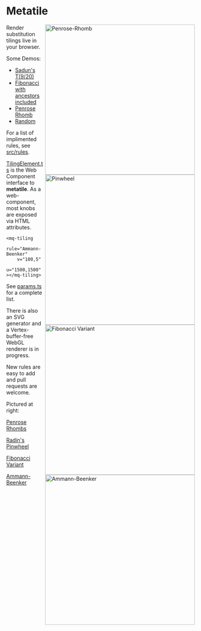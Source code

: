 # Metatile

<img align="right" src="https://tilings.metaquanta.com/sample/penrose_cropped.png" width=400 alt="Penrose-Rhomb"/>
<img align="right" src="https://tilings.metaquanta.com/sample/pinwheel_cropped.png" width=400 alt="Pinwheel"/>
<img align="right" src="https://tilings.metaquanta.com/sample/fibonacci_cropped.png" width=400 alt="Fibonacci Variant"/>
<img align="right" src="https://tilings.metaquanta.com/sample/ammann_cropped.png" width=400 alt="Ammann-Beenker"/>

Render substitution tilings live in your browser.

Some Demos:

- [Sadun's T(9/20)](https://tilings.metaquanta.com/?rule=Pinwheel&pinwheelP=9&pinwheelQ=20&v=30,0&u=1500,1500&colorSaturation=0.79&colorLightness=0.65&colorHueSpan=0.17&colorHueOffset=0.4)
- [Fibonacci with ancestors included](https://tilings.metaquanta.com/?rule=Fibonacci&tilingIncludeAncestors=y&colorAlpha=0.2&v=11,3&u=1500,1500&colorSaturation=0.4&colorLightness=0.4&colorHueSpan=0.2&colorHueOffset=0.4)
- [Penrose Rhomb](https://tilings.metaquanta.com/?rule=Penrose-Rhomb&v=25,35&u=1500,1400&colorSaturation=0.55&colorLightness=0.45&colorHueSpan=0.33&colorHueOffset=0.33)
- [Random](https://tilings.metaquanta.com/)

For a list of implimented rules, see [src/rules](https://github.com/metaquanta/metatile/tree/master/src/rules).

[TilingElement.ts](https://github.com/metaquanta/metatile/blob/master/src/TilingElement.ts) is the Web Component interface to **metatile**.
As a web-component, most knobs are exposed via HTML attributes.

```
<mq-tiling
    rule="Ammann-Beenker"
    v="100,5"
    u="1500,1500"
></mq-tiling>

```

See [params.ts](https://github.com/metaquanta/metatile/blob/master/src/params.ts) for a complete list.

There is also an SVG generator and a Vertex-buffer-free WebGL renderer is in progress.

New rules are easy to add and pull requests are welcome.

Pictured at right:

[Penrose Rhombs](https://tilings.math.uni-bielefeld.de/substitution/penrose-rhomb/)

[Radin's Pinwheel](https://tilings.math.uni-bielefeld.de/substitution/pinwheel/)

[Fibonacci Variant](https://tilings.math.uni-bielefeld.de/substitution/fibonacci-times-fibonacci-variant/)

[Ammann-Beenker](https://tilings.math.uni-bielefeld.de/substitution/ammann-beenker/)
